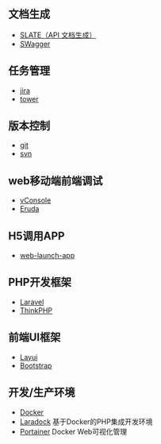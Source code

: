 ## 文档生成
 * [SLATE（API 文档生成）](https://github.com/lord/slate)
 * [SWagger](https://github.com/swagger-api)
## 任务管理
 * [jira](https://www.atlassian.com/zh/software/jira)
 * [tower](https://tower.im/)
## 版本控制
 * [git](https://git-scm.com/)
 * [svn](https://subversion.apache.org/)
## web移动端前端调试
 * [vConsole](https://github.com/Tencent/vConsole)
 * [Eruda](https://eruda.liriliri.io/)
## H5调用APP
 * [web-launch-app](https://github.com/jawidx/web-launch-app)
## PHP开发框架
 * [Laravel](https://laravel.com)
 * [ThinkPHP](http://www.thinkphp.cn/)
## 前端UI框架
 * [Layui](https://www.layui.com/)
 * [Bootstrap](https://getbootstrap.com/)
## 开发/生产环境
 * [Docker](https://www.docker.com/)
 * [Laradock](https://laradock.io/) 基于Docker的PHP集成开发环境
 * [Portainer](https://github.com/portainer/portainer) Docker Web可视化管理

